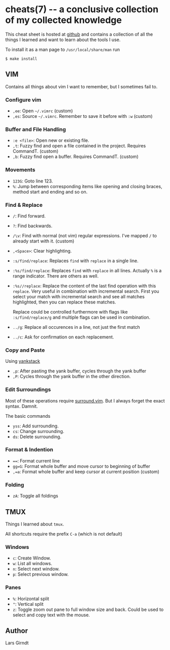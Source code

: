 cheats(7) -- a conclusive collection of my collected knowledge
==============================================================

This cheat sheet is hosted at [github](https://github.com/lgirndt/cheats) and
contains a collection of all the things I learned and want to learn about the
tools I use.

To install it as a man page to `/usr/local/share/man` run

    $ make install

## VIM

Contains all things about vim I want to remember, but I sometimes fail
to.

### Configure vim

  * `,ee`:
      Open `~/.vimrc` (custom)
  * `,es`:
      Source `~/.vimrc`. Remember to save it before with `:w` (custom)

### Buffer and File Handling

  * `:e <file>`:
      Open new or existing file.
  * `,t`:
      Fuzzy find and open a file contained in the project. Requires CommandT. (custom)
  * `,b`:
      Fuzzy find open a buffer. Requires CommandT. (custom)

### Movements

  * `123G`:
      Goto line 123.
  * `%`:
      Jump between corresponding items like opening and closing braces,
      method start and ending and so on.

### Find & Replace

  * `/`:
      Find forward.
  * `?`:
      Find backwards.
  * `/\v`:
      Find with normal (not vim) regular expressions. I've mapped `/` to already
      start with it. (custom)
  * `,<Space>`:
      Clear highlighting.
  * `:s/find/replace`:
      Replaces `find` with `replace` in a single line.
  * `:%s/find/replace`:
      Replaces `find` with `replace` in all lines. Actually `%` is a range
      indicator. There are others as well.
  * `:%s//replace`:
      Replace the content of the last find operation with this `replace`. Very
      useful in combination with incremental search. First you select your match
      with incremental search and see all matches highlighted, then you can replace
      these matches.

      Replace could be controlled furthermore with flags like `:s/find/replace/g` and
      multiple flags can be used in combination.

  * `../g`:
      Replace all occurences in a line, not just the first match
  * `../c`:
      Ask for confirmation on each replacement.

### Copy and Paste

Using [yankstack](https://github.com/maxbrunsfeld/vim-yankstack)

  * `,p`:
      After pasting the yank buffer, cycles through the yank buffer
  * `,P`:
      Cycles through the yank buffer in the other direction.

### Edit Surroundings

Most of these operations require
[surround.vim](https//github.com/tpope/vim-surround). But I always forget the exact
syntax. Damnit.

The basic commands

  * `yss`:
      Add surrounding.
  * `cs`:
      Change surrounding.
  * `ds`:
      Delete surrounding.

### Format & Indention

  * `==`:
      Format current line
  * `gg=G`:
      Format whole buffer and move cursor to beginning of buffer
  * `,=a`:
      Format whole buffer and keep cursor at current position (custom)

### Folding

  * `zA`:
      Toggle all foldings

## TMUX

Things I learned about `tmux`.

All shortcuts require the prefix `C-a` (which is not default)

### Windows

  * `c`:
    Create Window.
  * `w`:
    List all windows.
  * `n`:
    Select next window.
  * `p`:
    Select previous window.

### Panes

  * `%`:
      Horizontal split
  * `"`:
      Vertical split
  * `z`:
      Toggle zoom out pane to full window size and back. Could be used to
      select and copy text with the mouse.

## Author

Lars Girndt

